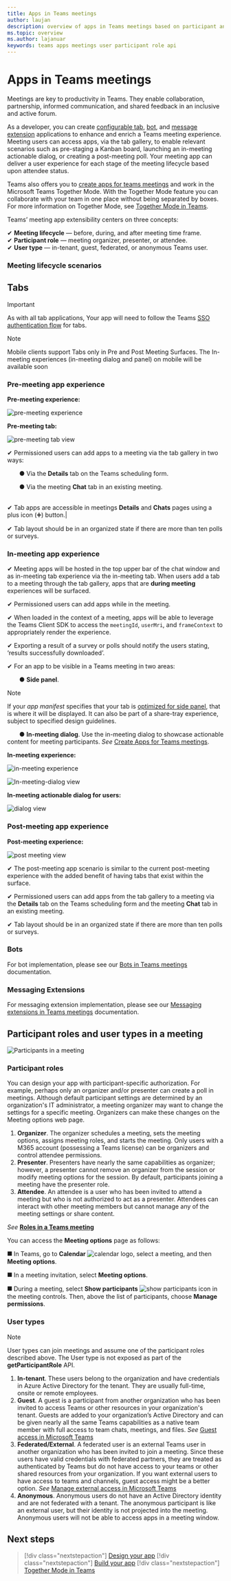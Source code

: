 ```yaml
---
title: Apps in Teams meetings 
author: laujan
description: overview of apps in Teams meetings based on participant and user role
ms.topic: overview
ms.author: lajanuar
keywords: teams apps meetings user participant role api  
---
```

# Apps in Teams meetings

Meetings are key to productivity in Teams. They enable collaboration, partnership, informed communication, and shared feedback in an inclusive and active forum.

As a developer, you can create [configurable tab](../tabs/what-are-tabs.md#how-do-tabs-work), [bot](../bots/what-are-bots.md), and [message extension](../messaging-extensions/what-are-messaging-extensions.md) applications to enhance and enrich a Teams meeting experience. Meeting users can access apps, via the tab gallery, to enable relevant scenarios such as pre-staging a Kanban board, launching an in-meeting actionable dialog, or creating a post-meeting poll. Your meeting app can deliver a user experience for each stage of the meeting lifecycle based upon attendee status.

Teams also offers you to [create apps for teams meetings](create-apps-for-teams-meetings.md) and work in the Microsoft Teams Together Mode. With the Together Mode feature you can collaborate with your team in one place without being separated by boxes. For more information on Together Mode, see [Together Mode in Teams](teams-together-mode.md).

Teams’ meeting app extensibility centers on three concepts:

✔ **Meeting lifecycle** — before, during, and after meeting time frame.  
✔ **Participant role** — meeting organizer, presenter, or attendee.  
✔ **User type** — in-tenant, guest, federated, or anonymous Teams user.

<!-- markdownlint-disable MD001 -->
### Meeting lifecycle scenarios

## Tabs

> [!IMPORTANT]
> As with all tab applications, Your app will need to follow the Teams [SSO authentication flow](../tabs/how-to/authentication/auth-aad-sso.md) for tabs.

> [!NOTE]
> Mobile clients support Tabs only in Pre and Post Meeting Surfaces. The In-meeting experiences (in-meeting dialog and panel) on mobile will be available soon

### Pre-meeting app experience

**Pre-meeting experience:**

![pre-meeting experience](../assets/images/apps-in-meetings/PreMeeting.png)

**Pre-meeting tab:**

![pre-meeting tab view](../assets/images/apps-in-meetings/PreMeetingTab.png)

✔ Permissioned users can add apps to a meeting via the tab gallery in two ways:

&emsp;&emsp;&#9679; Via the **Details** tab on the Teams scheduling form.

&emsp;&emsp;&#9679;  Via the meeting **Chat** tab in an existing meeting.</br> </br>

✔ Tab apps are accessible in meetings **Details** and **Chats** pages using a plus icon (➕) button.|

✔  Tab layout should be in an organized state if there are more than ten polls or surveys.

### In-meeting app experience

✔ Meeting apps will be hosted in the top upper bar of the chat window and as in-meeting tab experience via the in-meeting tab. When users add a tab to a meeting through the tab gallery, apps that are **during meeting** experiences will be surfaced.

✔ Permissioned users can add apps while in the meeting.

✔ When loaded in the context of a meeting, apps will be able to leverage the Teams Client SDK to access the `meetingId`, `userMri`, and `frameContext` to appropriately render the experience.

✔ Exporting a result of a survey or polls should notify the users stating, ‘results successfully downloaded’.

✔ For an app to be visible in a Teams meeting in two areas:

&emsp;&emsp;&#9679; **Side panel**. </br>

> [!NOTE]
> If your _app manifest_ specifies that your tab is [optimized for side panel](create-apps-for-teams-meetings.md#during-a-meeting), that is where it will be displayed. It can also be part of a share-tray experience, subject to specified design guidelines.

&emsp;&emsp;&#9679; **In-meeting dialog**. Use the in-meeting dialog to showcase actionable content for meeting participants. *See* [Create Apps for Teams meetings](create-apps-for-teams-meetings.md).

**In-meeting experience:**

![in-meeting experience](../assets/images/apps-in-meetings/in-meeting-experience.png)

![In-meeting-dialog view](../assets/images/apps-in-meetings/in-meeting-dialog.png)

**In-meeting actionable dialog for users:**

![dialog view](../assets/images/apps-in-meetings/in-meeting-dialog-view.png)

### Post-meeting app experience

**Post-meeting experience:**

![post meeting view](../assets/images/apps-in-meetings/PostMeeting.png)

✔ The post-meeting app scenario is similar to the current post-meeting experience with the added benefit of having tabs that exist within the surface. 

✔ Permissioned users can add apps from the tab gallery to a meeting via the **Details** tab on the Teams scheduling form and the meeting **Chat** tab in an existing meeting.

✔  Tab layout should be in an organized state if there are more than ten polls or surveys.

### Bots

For bot implementation, please see our [Bots in Teams meetings](../bots/how-to/create-a-bot-for-teams.md#bots-in-teams-meetings) documentation.

### Messaging Extensions

For messaging extension implementation, please see our [Messaging extensions in Teams meetings](../messaging-extensions/how-to/create-messaging-extension.md#messaging-extensions-in-teams-meetings) documentation.

## Participant roles and user types in a meeting

![Participants in a meeting](../assets/images/apps-in-meetings/participant-roles.png)

### Participant roles

You can design your app with participant-specific authorization. For example, perhaps only an organizer and/or presenter can create a poll in meetings. Although default participant settings are determined by an organization's IT administrator, a meeting organizer may want to change the settings for a specific meeting. Organizers can make these changes on the Meeting options web page.

1. **Organizer**. The organizer schedules a meeting, sets the meeting options, assigns meeting roles, and starts the meeting. Only users with a M365 account (possessing a Teams license) can be organizers and control attendee permissions.
1. **Presenter**. Presenters have nearly the same capabilities as organizer; however, a presenter cannot remove an organizer from the session or modify meeting options for the session. By default, participants joining a meeting have the presenter role.
1. **Attendee**. An attendee is a user who has been invited to attend a meeting but who is not authorized to act as a presenter. Attendees can interact with other meeting members but cannot manage any of the meeting settings or share content.

_See_ [**Roles in a Teams meeting**](https://support.microsoft.com/office/roles-in-a-teams-meeting-c16fa7d0-1666-4dde-8686-0a0bfe16e019)

You can access the  **Meeting options** page as follows:

&#11200; In Teams, go to **Calendar** ![calendar logo](../assets/images/apps-in-meetings/calendar-logo.png), select a meeting, and then **Meeting options**.

&#11200; In a meeting invitation, select **Meeting options**.

&#11200; During a meeting, select **Show participants** ![show participants icon](../assets/images/apps-in-meetings/show-participants.png) in the meeting controls. Then, above the list of participants, choose **Manage permissions**.

### User types

> [!NOTE]
> User types can join meetings and assume one of the participant roles described above. The User type is not exposed as part of the **getParticipantRole** API.

1. **In-tenant**. These users belong to the organization and have credentials in Azure Active Directory for the tenant. They are usually full-time, onsite or remote employees.
1. **Guest**. A guest is a participant from another organization who has been invited to access Teams or other resources in your organization's tenant. Guests are added to your organization’s Active Directory and can be given nearly all the same Teams capabilities as a native team member with full access to team chats, meetings, and files. _See_ [Guest access in Microsoft Teams](/microsoftteams/guest-access)
1. **Federated/External**. A federated user is an external Teams user in another organization who has been invited to join a meeting. Since these users have valid credentials with federated partners, they are treated as authenticated by Teams but do not have access to your teams or other shared resources from your organization. If you want external users to have access to teams and channels, guest access might be a better option. _See_ [Manage external access in Microsoft Teams](/microsoftteams/manage-external-access)
1. **Anonymous**. Anonymous users do not have an Active Directory identity and are not federated with a tenant. The anonymous participant is like an external user, but their identity is not projected into the meeting. Anonymous users will not be able to access apps in a meeting window.

## Next steps

> [!div class="nextstepaction"]
> [Design your app](../apps-in-teams-meetings/design/designing-apps-in-meetings.md)
> [!div class="nextstepaction"]
> [Build your app](create-apps-for-teams-meetings.md)
> [!div class="nextstepaction"]
> [Together Mode in Teams](teams-together-mode.md)
